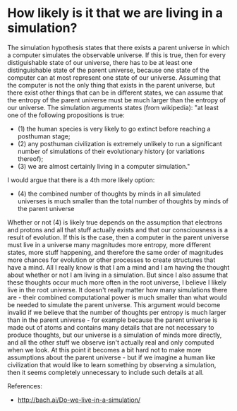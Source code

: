 # How likely is it that we are living in a simulation?
The simulation hypothesis states that there exists a parent universe in which a computer simulates the observable universe.
If this is true, then for every distiguishable state of our universe, there has to be at least one distinguishable state of the parent universe, because one state of the computer can at most represent one state of our universe.
Assuming that the computer is not the only thing that exists in the parent universe, but there exist other things that can be in different states, we can assume that the entropy of the parent universe must be much larger than the entropy of our universe.
The simulation arguments states (from wikipedia):
"at least one of the following propositions is true:
- (1) the human species is very likely to go extinct before reaching a posthuman stage;
- (2) any posthuman civilization is extremely unlikely to run a significant number of simulations of their evolutionary history (or variations thereof);
- (3) we are almost certainly living in a computer simulation."

I would argue that there is a 4th more likely option:
- (4) the combined number of thoughts by minds in all simulated universes is much smaller than the total number of thoughts by minds of the parent universe

Whether or not (4) is likely true depends on the assumption that electrons and protons and all that stuff actually exists and that our consciousness is a result of evolution.
If this is the case, then a computer in the parent universe must live in a universe many magnitudes more entropy, more different states, more stuff happening, and therefore the same order of magnitudes more chances for evolution or other processes to create structures that have a mind.
All I really know is that I am a mind and I am having the thought about whether or not I am living in a simulation.
But since I also assume that these thoughts occur much more often in the root universe, I believe I likely live in the root universe.
It doesn't really matter how many simulations there are - their combined computational power is much smaller than what would be needed to simulate the parent universe.
This argument would become invalid if we believe that the number of thoughts per entropy is much larger than in the parent universe - for example because the parent universe is made out of atoms and contains many details that are not necessary to produce thoughts, but our universe is a simulation of minds more directly, and all the other stuff we observe isn't actually real and only computed when we look.
At this point it becomes a bit hard not to make more assumptions about the parent universe - but if we imagine a human like civilization that would like to learn something by observing a simulation, then it seems completely unnecessary to include such details at all.


References:
- http://bach.ai/Do-we-live-in-a-simulation/

